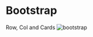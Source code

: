 # Bootstrap

Row, Col and Cards
![bootstrap](https://github.com/SeniorAcademy/Bootstrap/assets/151378391/5eeda612-c57e-49d3-a257-dbf964371411)
